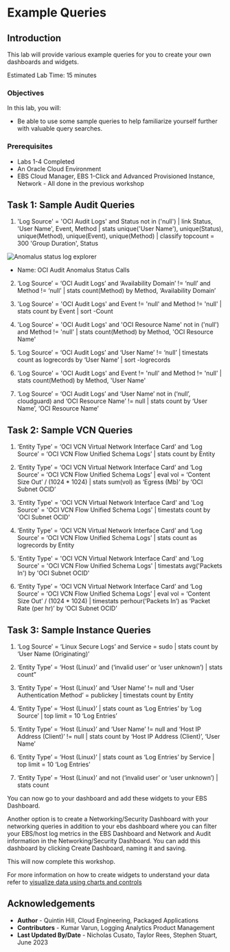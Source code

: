 # Example Queries

## Introduction

This lab will provide various example queries for you to create your own dashboards and widgets.

Estimated Lab Time: 15 minutes

### Objectives

In this lab, you will:
* Be able to use some sample queries to help familiarize yourself further with valuable query searches.

### Prerequisites

* Labs 1-4 Completed
* An Oracle Cloud Environment
* EBS Cloud Manager, EBS 1-Click and Advanced Provisioned Instance, Network - All done in the previous workshop

## Task 1: Sample Audit Queries

1. 'Log Source' = 'OCI Audit Logs' and Status not in ('null') | link Status, 'User Name', Event, Method | stats unique('User Name'), unique(Status), unique(Method), unique(Event), unique(Method) | classify topcount = 300 'Group Duration', Status

  ![Anomalus status log explorer](./images/ocianomalus.png " ")

  - Name: OCI Audit Anomalus Status Calls

2. ‘Log Source’ = ‘OCI Audit Logs’ and ‘Availability Domain’ != ‘null’ and Method != ‘null’ | stats count(Method) by Method, ‘Availability Domain’

3. 'Log Source' = 'OCI Audit Logs' and Event != 'null' and Method != 'null' | stats count by Event | sort -Count

4. 'Log Source' = 'OCI Audit Logs' and 'OCI Resource Name' not in ('null') and Method != 'null' | stats count(Method) by Method, 'OCI Resource Name'

5. ‘Log Source’ = ‘OCI Audit Logs’ and ‘User Name’ != ‘null’ | timestats count as logrecords by ‘User Name’ | sort -logrecords

6. 'Log Source' = 'OCI Audit Logs' and Event != 'null' and Method != 'null' | stats count(Method) by Method, 'User Name'

7. ‘Log Source’ = ‘OCI Audit Logs’ and ‘User Name’ not in (‘null’, cloudguard) and ‘OCI Resource Name’ != null | stats count by ‘User Name’, ‘OCI Resource Name’

## Task 2: Sample VCN Queries

1. ‘Entity Type’ = ‘OCI VCN Virtual Network Interface Card’ and ‘Log Source’ = ‘OCI VCN Flow Unified Schema Logs’ | stats count by Entity

2. ‘Entity Type’ = ‘OCI VCN Virtual Network Interface Card’ and ‘Log Source’ = ‘OCI VCN Flow Unified Schema Logs’ | eval vol = ‘Content Size Out’ / (1024 * 1024) | stats sum(vol) as ‘Egress (Mb)’ by ‘OCI Subnet OCID’

3. 'Entity Type' = 'OCI VCN Virtual Network Interface Card' and 'Log Source' = 'OCI VCN Flow Unified Schema Logs' | timestats count by 'OCI Subnet OCID'

4. ‘Entity Type’ = ‘OCI VCN Virtual Network Interface Card’ and ‘Log Source’ = ‘OCI VCN Flow Unified Schema Logs’ | stats count as logrecords by Entity

5. 'Entity Type' = 'OCI VCN Virtual Network Interface Card' and 'Log Source' = 'OCI VCN Flow Unified Schema Logs' | timestats avg('Packets In') by 'OCI Subnet OCID'

6. ‘Entity Type’ = ‘OCI VCN Virtual Network Interface Card’ and ‘Log Source’ = ‘OCI VCN Flow Unified Schema Logs’ | eval vol = ‘Content Size Out’ / (1024 * 1024) | timestats perhour(‘Packets In’) as ‘Packet Rate (per hr)’ by ‘OCI Subnet OCID’

## Task 3: Sample Instance Queries

1. ‘Log Source’ = ‘Linux Secure Logs’ and Service = sudo | stats count by ‘User Name (Originating)’

2. ‘Entity Type’ = ‘Host (Linux)’ and (‘invalid user’ or ‘user unknown’) | stats count”

3. ‘Entity Type’ = ‘Host (Linux)’ and ‘User Name’ != null and ‘User Authentication Method’ = publickey | timestats count by Entity

4. ‘Entity Type’ = ‘Host (Linux)’ | stats count as ‘Log Entries’ by ‘Log Source’ | top limit = 10 ‘Log Entries’

5. ‘Entity Type’ = ‘Host (Linux)’ and ‘User Name’ != null and ‘Host IP Address (Client)’ != null | stats count by ‘Host IP Address (Client)’, ‘User Name’

6. ‘Entity Type’ = ‘Host (Linux)’ | stats count as ‘Log Entries’ by Service | top limit = 10 ‘Log Entries’

7. ‘Entity Type’ = ‘Host (Linux)’ and not (‘invalid user’ or ‘user unknown’) | stats count

  You can now go to your dashboard and add these widgets to your EBS Dashboard.

  Another option is to create a Networking/Security Dashboard with your networking queries in addition to your ebs dashboard where you can filter your EBS/host log metrics in the EBS Dashboard and Network and Audit information in the Networking/Security Dashboard. You can add this dashboard by clicking Create Dashboard, naming it and saving.

This will now complete this workshop.

For more information on how to create widgets to understand your data refer to [visualize data using charts and controls](https://docs.oracle.com/en-us/iaas/logging-analytics/doc/visualize-data-using-charts-and-controls.html#GUID-93988D5B-9717-4F63-8362-16B08BC3E020)

## Acknowledgements
* **Author** - Quintin Hill, Cloud Engineering, Packaged Applications
* **Contributors** -  Kumar Varun, Logging Analytics Product Management
* **Last Updated By/Date** - Nicholas Cusato, Taylor Rees, Stephen Stuart, June 2023


